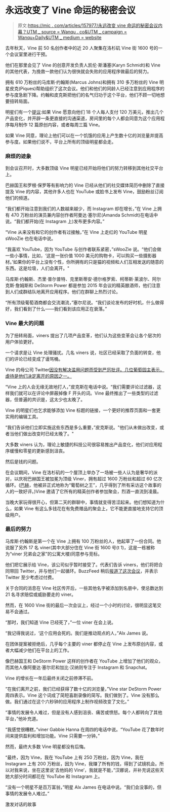 # 永远改变了 Vine 命运的秘密会议

> 原文:[https://mic . com/articles/157977/永远改变 vine 命运的秘密会议内幕？UTM _ source = Wanqu . co&UTM _ campaign = Wanqu+Daily&UTM _ medium = website](https://mic.com/articles/157977/inside-the-secret-meeting-that-changed-the-fate-of-vine-forever?utm_source=wanqu.co&utm_campaign=Wanqu+Daily&utm_medium=website)

去年秋天，Vine 前 50 名创作者中的近 20 人聚集在洛杉矶 Vine 街 1600 号的一个会议室里进行干预。

他们在那里会见了 Vine 的创意开发负责人凯伦·斯潘塞(Karyn Schmidt)和 Vine 的其他代表，为挽救一款他们认为很快就会失败的应用程序做最后的努力。

拥有 610 万粉丝的马库斯·约翰斯(Marcus Johns)和拥有 310 多万粉丝的 Vine 明星皮克(Piques)帮助组织了这次会议。他们和他们的同龄人已经注意到应用程序的参与度急剧下降。约翰和皮克斯把他们的名气归功于这个平台，他们不顾一切地想要扭转局面。

明星们有一个[提议](https://www.buzzfeed.com/alexkantrowitz/twitter-in-discussions-with-top-vine-creators-about-payment?utm_term=.lpDbLXGYgX#.rt5w2nYbAn):如果 Vine 愿意向他们 18 个人每人支付 120 万美元，推出几个产品变化，并开辟一条更直接的沟通渠道，房间里的每个人都会同意为这个应用程序每月制作 12 篇原创内容，或者每周三篇 Vine。

如果 Vine 同意，理论上他们可以在一个饥饿的应用上产生数十亿的浏览量并提高参与度。如果他们说不，平台上所有的顶级明星都会走。

### 麻烦的迹象

到会议召开时，大多数顶级 Vine 明星已经开始将他们的努力转移到其他社交平台上。

巴赫国王和罗根·保罗等有影响力的 Vine 已经从他们的社交媒体简历中删除了直接提及 Vine 的内容，其他许多人也在 YouTube 或脸书上发布 Vine，鼓励粉丝订阅他们的频道。

“我们都开始注意到我们的人数越来越少，而 Instagram 却在增长，”在 Vine 上拥有 470 万粉丝的演员兼内容创作者阿曼达·塞尔尼(Amanda Schmidt)在电话中说。“我们都开始(在 Instagram 上)发布更多内容。”

“Vine 从来没有和它的创作者有过接触，”在 Vine 上走红的 YouTube 明星 sWooZie 也在电话中说。

“我喜欢 YouTube，因为 YouTube 与创作者联系紧密，”sWooZie 说。“他们会做一些小事情，比如，‘这是一张价值 1000 美元的购物卡，可以购买一些摄影器材。’如果你的平台上没有个性，你所拥有的只是猫的视频和人们互相发送的随意的东西。这是垃圾，人们会离开。"

马库斯·约翰斯、杰里·普尔普特、克里斯蒂安·德尔格罗索、柯蒂斯·莱波尔、阿尔克斯·詹姆斯和 DeStorm Power 都是参加 2015 年会议的精英酿酒师，他们注意到人们成群结队地离开应用程序。他们在群聊上热烈讨论。

“所有顶级葡萄酒商都会交流潮流，”塞尔尼说。“我们谈论发布的好时机，什么做得好，我们看到了什么——我们看到该应用正在衰落。”

### Vine 最大的问题

为了扭转局面，viners 提出了几项产品变革，他们认为这些变革会让各个层次的用户体验更好。

一个请求是让 Vine 处理骚扰。几名 viners 说，社区已经采取了负面的转变，他们的评论已经变成了谩骂桶。

Vine 的母公司 Twitter[因没有解决滥用问题而受到严厉批评。几位葡萄园主表示，虐待是他们决定离开的原因之一。](http://www.wsj.com/articles/why-twitter-cant-shake-its-harassment-problem-1472045224)

“Vine 上的人会无缘无故地打人，”皮克斯在电话中说。“我们需要评论过滤器，这样我们就可以在评论中屏蔽掉像 F 开头的词。Vine 最终推出了一些类型的过滤器，但普遍的共识是，这太少也太晚了。

Vine 的明星们也乞求能够添加 Vine 标题的链接，一个更好的推荐页面和一套更实用的编辑工具。

“我们告诉他们立即实施这些东西是多么重要，”皮克斯说。"他们从未做出改变，或者当他们做出改变时已经太晚了。"

大多数 viners 认为，理论上敏捷的科技公司很容易推出产品变化，他们对应用程序缓慢和零星的更新感到沮丧。

然后是钱的问题。

在会议期间，Vine 在洛杉矶的一个屋顶上举办了一场被一些人认为是奢华的派对，以庆祝巴赫国王被加冕为顶级 Viner，拥有超过 1600 万粉丝和超过 60 亿次循环。([巴赫](http://time.com/4263064/king-bach-vine-profile/)，他被非正式地称为“葡萄树之王”，几乎得到了所有采访这个故事的人的一致好评。)Vine 邀请了它所有的精英创作者参加聚会，烈酒一直流到凌晨。

当晚大家玩得很开心，但第二天的群聊中，事情就变得苦涩起来。他们想知道为什么，如果 Vine 有这么多钱花在有免费赠品的聚会上，它不能更直接地支持它的顶级用户。

### 最后的努力

马库斯·约翰斯是第一个在 Vine 上拥有 100 万粉丝的人，他起草了一份合同。他说服了另外 17 名 viner(其中大部分住在 Vine 街 1600 号(t 1)，这是一栋被称为“viner 兄弟会之家”的公寓大楼)同意参与竞标。

他们把它展示给 Vine，该公司似乎暂时接受了。代表们告诉 viners，他们将把合同带回 Twitter，并与他们一起循环。BuzzFeed 稍后[报道了这次会议](https://www.buzzfeed.com/alexkantrowitz/twitter-in-discussions-with-top-vine-creators-about-payment)，并表示 Twitter 至少考虑过付费。

关于合同的消息在 Vine 社区传开后，一些其他名字被添加到名册中，使总数达到 21 名寻求赔偿或威胁要走的 viner。

然而，在 1600 Vine 街的最后一次会议上，经过一个小时的讨论，很明显这笔交易不会通过。

“那时，我们知道 Vine 已经死了，”一位 viner 在会上说。

“我记得我说过，‘这个应用会死的。我们是推动观点的人，”Alx James 说。

在团体提案被拒绝后，几乎每个主要的 viner 都停止在 Vine 上发布原创内容，或者大幅减少他们在平台上的工作。

像巴赫国王和 DeStorm Power 这样的创作者在 YouTube 上增加了他们的观众，而其他人像阿曼达·塞尔尼和加比·汉纳则专注于 Instagram 和 Snapchat。

Vine 的增长在一年后最终关闭之前停滞不前。

“在我们离开之前，我们已经获得了数十亿的浏览量，”Vine star DeStorm Power 周四表示。Vine 这个词成了简短喜剧录像的简写。我们做到了。Vine 没有那么做。我们通过在这个六秒钟的应用程序上制作视频改变了文化。”

“事情的发展令人难过，但是没有人感到沮丧、痛苦或愤怒。每个人都转向了其他平台，”他补充道。

“我感觉很糟糕，”viner Gabbie Hanna 在周四的电话中说。“YouTube 花了数年时间来提供盈利和增加功能。Vine 只需要一分钟。”

然而，最终大多数 Vine 明星都没有后悔。

“最终，因为 Vine，我在 YouTube 上有 250 万粉丝，因为 Vine，我在 Instagram 上有 200 万粉丝，因为 Vine，我赚了所有的钱，得到了试镜机会。所以对我来说，坐在这里说‘去他妈的 Vine’，我就是不能，”汉娜说，并补充说这些天她大部分时间都花在 YouTube 和 Instagram 上。

“没有一个明星不是百万富翁，”明星 Alx James 在电话中说。“我们会没事的，但事情的发展令人难过。”

<aside class="fX2 rhF jIS">

<label for="email-signup">激发对话的故事</label>

</aside>